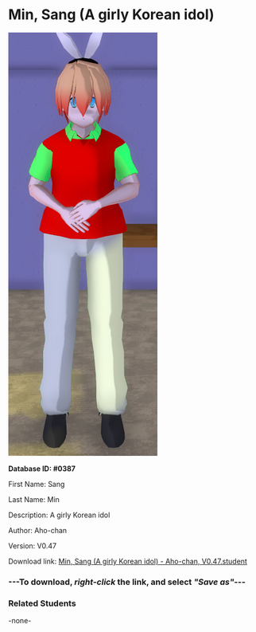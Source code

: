 # Min, Sang (A girly Korean idol)

<img src="Files/Min, Sang (A girly Korean idol).png" title="Min, Sang (A girly Korean idol) - Aho-chan, V0.47">

**Database ID: #0387**

First Name: Sang

Last Name: Min

Description: A girly Korean idol

Author: Aho-chan

Version: V0.47

Download link: <a href="https://raw.githubusercontent.com/Arbiter1223/Daigaku-Gurashi-Custom-Students/master/Students/Files/Min%2C%20Sang%20(A%20girly%20Korean%20idol)%20-%20Aho-chan%2C%20V0.47.student">Min, Sang (A girly Korean idol) - Aho-chan, V0.47.student</a>

### ---**To download, _right-click_ the link, and select _"Save as"_**---

### Related Students

-none-
